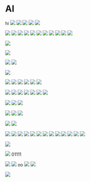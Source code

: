 # AI

hi
![](https://i.imgur.com/Z6iYuQw.png)
![](https://i.imgur.com/Vcrpjix.png)
![](https://i.imgur.com/8KrXhTJ.png)
![](https://i.imgur.com/qitlhqO.png)
![](https://i.imgur.com/BXRkeSt.png)


![](https://i.imgur.com/3qbftwR.png)
![](https://i.imgur.com/P4SaQd1.png)
![](https://i.imgur.com/2bHyT83.png)
![](https://i.imgur.com/BQf6kgS.png)
![](https://i.imgur.com/OY9frRR.png)
![](https://i.imgur.com/ctDecHF.png)
![](https://i.imgur.com/CWKdycg.png)
![](https://i.imgur.com/CWKdycg.png)
![](https://i.imgur.com/J4JW0fo.png)
![](https://i.imgur.com/WCJCiEm.png)
![](https://i.imgur.com/5bezay1.png)


![](https://i.imgur.com/yRbT0Jy.png)

![](https://i.imgur.com/YFj8KyX.png)

![](https://i.imgur.com/DPHzGlK.png)
![](https://i.imgur.com/y7pdUbK.jpg)

![](https://i.imgur.com/b0Xkpcc.png)

![](https://i.imgur.com/2vShGkO.png)
![](https://i.imgur.com/5VgEYKR.png)
![](https://i.imgur.com/hWL4MHj.png)
![](https://i.imgur.com/nD0U5Rn.png)
![](https://i.imgur.com/D318e28.png)
![](https://i.imgur.com/tMLCm9D.png)

![](https://i.imgur.com/5ULCa9f.png)
![](https://i.imgur.com/gwVmVyV.png)
![](https://i.imgur.com/mX6faiP.png)
![](https://i.imgur.com/fZsWEwN.png)
![](https://i.imgur.com/BK8j8c5.png)
![](https://i.imgur.com/mIBAdk2.png)
![](https://i.imgur.com/gmflkp0.png)

![](https://i.imgur.com/uu6oHRp.png)
![](https://i.imgur.com/EWja0vX.png)
![](https://i.imgur.com/LfHiK0W.png)

![](https://i.imgur.com/AC7Uj77.png)
![](https://i.imgur.com/2RSkkpa.jpg)
![](https://i.imgur.com/bcFGxga.jpg)

![](https://i.imgur.com/f7Qf5GO.png)
![](https://i.imgur.com/dZzy9R3.jpg)


![](https://i.imgur.com/X7MhxCX.jpg)
![](https://i.imgur.com/9IeHVo3.jpg)
![](https://i.imgur.com/rwTXfEZ.jpg)
![](https://i.imgur.com/sOE8LQk.jpg)
![](https://i.imgur.com/GPGCCGF.jpg)
![](https://i.imgur.com/ULzGAYr.jpg)
![](https://i.imgur.com/gO4hrUx.jpg)
![](https://i.imgur.com/zrMGJzY.jpg)
![](https://i.imgur.com/MGGksCL.jpg)
![](https://i.imgur.com/Uqc0owk.jpg)
![](https://i.imgur.com/VguslUk.jpg)
![](https://i.imgur.com/M8ahI65.jpg)
![](https://i.imgur.com/AeCaI3y.jpg)

![](https://i.imgur.com/5CCQ6zY.jpg)

![](https://i.imgur.com/Wvcoha5.jpg)
01111

![](https://i.imgur.com/e2R30eo.jpg)
![](https://i.imgur.com/9NwlgY4.jpg)
oo
![](https://i.imgur.com/v8Bhwzx.jpg)
![](https://i.imgur.com/b9A0IVn.jpg)

![](https://i.imgur.com/wgcKQA6.jpg)


